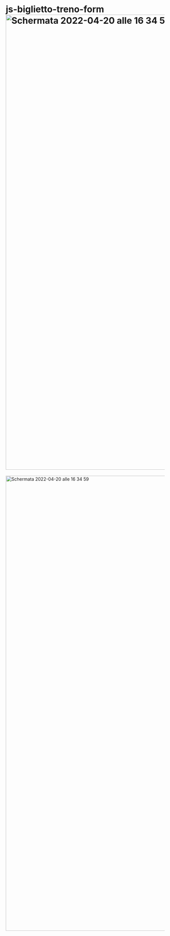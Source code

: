 # js-biglietto-treno-form<img width="1440" alt="Schermata 2022-04-20 alle 16 34 51" src="https://user-images.githubusercontent.com/93378720/164255120-b0ebd12a-f8d6-4b16-8ae9-4f1dead369b1.png">
<img width="1440" alt="Schermata 2022-04-20 alle 16 34 59" src="https://user-images.githubusercontent.com/93378720/164255130-f105f045-2d55-478c-a858-3d6d1fde9323.png">
